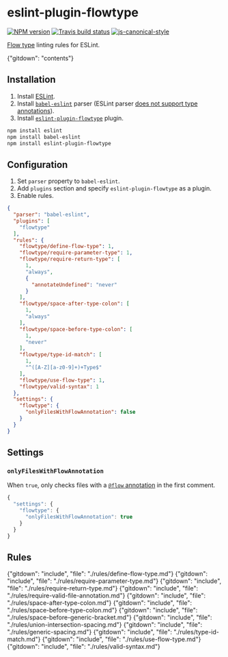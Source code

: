 # eslint-plugin-flowtype

[![NPM version](http://img.shields.io/npm/v/eslint-plugin-flowtype.svg?style=flat-square)](https://www.npmjs.org/package/eslint-plugin-flowtype)
[![Travis build status](http://img.shields.io/travis/gajus/eslint-plugin-flowtype/master.svg?style=flat-square)](https://travis-ci.org/gajus/eslint-plugin-flowtype)
[![js-canonical-style](https://img.shields.io/badge/code%20style-canonical-blue.svg?style=flat-square)](https://github.com/gajus/canonical)

[Flow type](http://flowtype.org/) linting rules for ESLint.

{"gitdown": "contents"}

## Installation

1. Install [ESLint](https://www.github.com/eslint/eslint).
1. Install [`babel-eslint`](https://github.com/babel/babel-eslint) parser (ESLint parser [does not support type annotations](https://github.com/eslint/eslint/issues/2157)).
1. Install [`eslint-plugin-flowtype`](https://github.com/gajus/eslint-plugin-flowtype) plugin.

<!-- -->

```sh
npm install eslint
npm install babel-eslint
npm install eslint-plugin-flowtype
```

## Configuration

1. Set `parser` property to `babel-eslint`.
1. Add `plugins` section and specify `eslint-plugin-flowtype` as a plugin.
1. Enable rules.

<!-- -->

```json
{
  "parser": "babel-eslint",
  "plugins": [
    "flowtype"
  ],
  "rules": {
    "flowtype/define-flow-type": 1,
    "flowtype/require-parameter-type": 1,
    "flowtype/require-return-type": [
      1,
      "always",
      {
        "annotateUndefined": "never"
      }
    ],
    "flowtype/space-after-type-colon": [
      1,
      "always"
    ],
    "flowtype/space-before-type-colon": [
      1,
      "never"
    ],
    "flowtype/type-id-match": [
      1,
      "^([A-Z][a-z0-9]+)+Type$"
    ],
    "flowtype/use-flow-type": 1,
    "flowtype/valid-syntax": 1
  },
  "settings": {
    "flowtype": {
      "onlyFilesWithFlowAnnotation": false
    }
  }
}
```

## Settings

### `onlyFilesWithFlowAnnotation`

When `true`, only checks files with a [`@flow` annotation](http://flowtype.org/docs/about-flow.html#gradual) in the first comment.

```js
{
  "settings": {
    "flowtype": {
      "onlyFilesWithFlowAnnotation": true
    }
  }
}
```

## Rules

{"gitdown": "include", "file": "./rules/define-flow-type.md"}
{"gitdown": "include", "file": "./rules/require-parameter-type.md"}
{"gitdown": "include", "file": "./rules/require-return-type.md"}
{"gitdown": "include", "file": "./rules/require-valid-file-annotation.md"}
{"gitdown": "include", "file": "./rules/space-after-type-colon.md"}
{"gitdown": "include", "file": "./rules/space-before-type-colon.md"}
{"gitdown": "include", "file": "./rules/space-before-generic-bracket.md"}
{"gitdown": "include", "file": "./rules/union-intersection-spacing.md"}
{"gitdown": "include", "file": "./rules/generic-spacing.md"}
{"gitdown": "include", "file": "./rules/type-id-match.md"}
{"gitdown": "include", "file": "./rules/use-flow-type.md"}
{"gitdown": "include", "file": "./rules/valid-syntax.md"}
